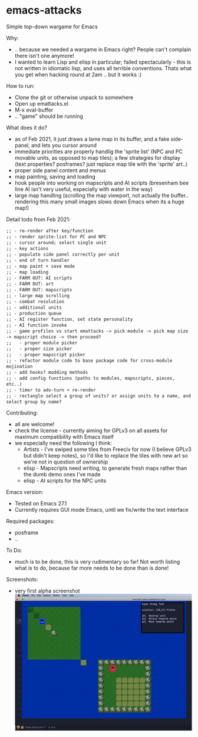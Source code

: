 # emacs-attacks
Simple top-down wargame for Emacs

Why:
- .. because we needed a wargame in Emacs right? People can't complain there isn't one anymore!
- I wanted to learn Lisp and elisp in particular; failed spectacularly - this is not written in idiomatic lisp, and uses all terrible conventions. Thats what you get when hacking round at 2am .. but it works :)

How to run:
- Clone the git or otherwise unpack to somewhere
- Open up emattacks.el
- M-x eval-buffer
- .. "game" should be running

What does it do?
- as of Feb 2021, it just draws a lame map in its buffer, and a fake side-panel, and lets you cursor around
- immediate priorities are properly handlig the 'sprite list' (NPC and PC movable units, as opposed to map tiles); a few strategies for display (text properties? posframes? just replace map tile with the 'sprite' art..)
- proper side panel content and menus
- map painting, saving and loading
- hook people into working on mapscripts and AI scripts (bresenham bee line AI isn't very useful, especially with water in the way)
- large map handling (scrolling the map viewport, not actually the buffer.. rendering this many small images slows down Emacs when its a huge map!)

Detail todo from Feb 2021:
```elisp
;; - re-render after key/function
;; - render sprite-list for PC and NPC
;; - cursor around; select single unit
;; - key actions
;; - populate side panel correctly per unit
;; - end of turn handler
;; - map paint + save mode
;; - map loading
;; - FARM OUT: AI scripts
;; - FARM OUT: art
;; - FARM OUT: mapscripts
;; - large map scrolling
;; - combat resolution
;; - additional units
;; - production queue
;; - AI register function, set state personality
;; - AI function invoke
;; - game profiles vs start emattacks -> pick module -> pick map size -> mapscript choice -> then proceed?
;;   - proper module picker
;;   - proper size picker
;;   - proper mapscript picker
;; - refactor module code to base package code for cross-module mojination
;; - add hooks? modding methods
;; - add config functions (paths to modules, mapscripts, pieces, etc..)
;; - timer to adv-turn + re-render
;; - rectangle select a group of units? or assign units to a name, and select group by name?
```


Contributing:
- all are welcome!
- check the license - currently aiming for GPLv3 on all assets for maximum compatibility with Emacs itself
- we especially need the following I think:
  - Artists - I've swiped some tiles from Freeciv for now (I believe GPLv3 but didn't keep notes), so I'd like to replace the tiles with new art so we're not in question of ownership
  - elisp - Mapscripts need writing, to generate fresh maps rather than the dumb demo ones I've made
  - elisp - AI scripts for the NPC units

Emacs version:
- Tested on Emacs 27.1
- Currently requires GUI mode Emacs, until we fix/write the text interface

Required packages:
- posframe
- ..

To Do:
- much is to be done, this is very rudimentary so far! Not worth listing what is to do, because far more needs to be done than is done!

Screenshots:

- very first alpha screenshot
![Rudimentary first screenshot](./screenshots/emattacks-alpha-001.png)
